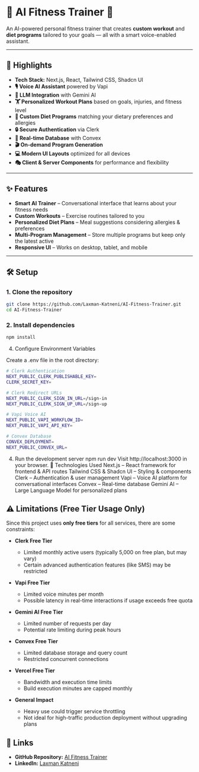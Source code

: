# 💪 AI Fitness Trainer 🤖

An AI-powered personal fitness trainer that creates **custom workout** and **diet programs** tailored to your goals — all with a smart voice-enabled assistant.

---

## 🚀 Highlights

- **Tech Stack:** Next.js, React, Tailwind CSS, Shadcn UI  
- **🎙️ Voice AI Assistant** powered by Vapi  
- **🧠 LLM Integration** with Gemini AI  
- **🏋️ Personalized Workout Plans** based on goals, injuries, and fitness level  
- **🥗 Custom Diet Programs** matching your dietary preferences and allergies  
- **🔒 Secure Authentication** via Clerk  
- **💾 Real-time Database** with Convex  
- **🎬 On-demand Program Generation**  
- **💻 Modern UI Layouts** optimized for all devices  
- **🎭 Client & Server Components** for performance and flexibility  

---

## ✨ Features

- **Smart AI Trainer** – Conversational interface that learns about your fitness needs  
- **Custom Workouts** – Exercise routines tailored to you  
- **Personalized Diet Plans** – Meal suggestions considering allergies & preferences  
- **Multi-Program Management** – Store multiple programs but keep only the latest active  
- **Responsive UI** – Works on desktop, tablet, and mobile  

---

## 🛠️ Setup

### 1. Clone the repository
```bash
git clone https://github.com/Laxman-Katneni/AI-Fitness-Trainer.git
cd AI-Fitness-Trainer
```

### 2. Install dependencies
```bash
npm install
```
4. Configure Environment Variables

Create a .env file in the root directory:
```bash
# Clerk Authentication
NEXT_PUBLIC_CLERK_PUBLISHABLE_KEY=
CLERK_SECRET_KEY=

# Clerk Redirect URLs
NEXT_PUBLIC_CLERK_SIGN_IN_URL=/sign-in
NEXT_PUBLIC_CLERK_SIGN_UP_URL=/sign-up

# Vapi Voice AI
NEXT_PUBLIC_VAPI_WORKFLOW_ID=
NEXT_PUBLIC_VAPI_API_KEY=

# Convex Database
CONVEX_DEPLOYMENT=
NEXT_PUBLIC_CONVEX_URL=
```
4. Run the development server
npm run dev
Visit http://localhost:3000 in your browser.
🧩 Technologies Used
Next.js – React framework for frontend & API routes
Tailwind CSS & Shadcn UI – Styling & components
Clerk – Authentication & user management
Vapi – Voice AI platform for conversational interfaces
Convex – Real-time database
Gemini AI – Large Language Model for personalized plans

## ⚠️ Limitations (Free Tier Usage Only)
Since this project uses **only free tiers** for all services, there are some constraints:

- **Clerk Free Tier**  
  - Limited monthly active users (typically 5,000 on free plan, but may vary)  
  - Certain advanced authentication features (like SMS) may be restricted  

- **Vapi Free Tier**  
  - Limited voice minutes per month  
  - Possible latency in real-time interactions if usage exceeds free quota  

- **Gemini AI Free Tier**  
  - Limited number of requests per day  
  - Potential rate limiting during peak hours  

- **Convex Free Tier**  
  - Limited database storage and query count  
  - Restricted concurrent connections  

- **Vercel Free Tier**  
  - Bandwidth and execution time limits  
  - Build execution minutes are capped monthly  

- **General Impact**  
  - Heavy use could trigger service throttling  
  - Not ideal for high-traffic production deployment without upgrading plans  

## 🔗 Links
- **GitHub Repository:** [AI Fitness Trainer](https://github.com/Laxman-Katneni/AI-Fitness-Trainer)  
- **LinkedIn:** [Laxman Katneni](https://www.linkedin.com/in/laxman-katneni)  



